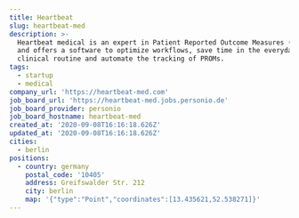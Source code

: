 ```yaml
---
title: Heartbeat
slug: heartbeat-med
description: >-
  Heartbeat medical is an expert in Patient Reported Outcome Measures (PROMs)
  and offers a software to optimize workflows, save time in the everyday
  clinical routine and automate the tracking of PROMs.
tags:
  - startup
  - medical
company_url: 'https://heartbeat-med.com'
job_board_url: 'https://heartbeat-med.jobs.personio.de'
job_board_provider: personio
job_board_hostname: heartbeat-med
created_at: '2020-09-08T16:16:18.626Z'
updated_at: '2020-09-08T16:16:18.626Z'
cities:
  - berlin
positions:
  - country: germany
    postal_code: '10405'
    address: Greifswalder Str. 212
    city: berlin
    map: '{"type":"Point","coordinates":[13.435621,52.538271]}'
---
```



